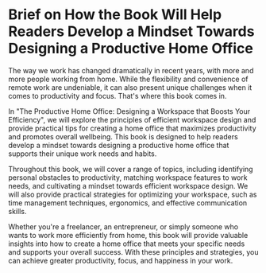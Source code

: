 Brief on How the Book Will Help Readers Develop a Mindset Towards Designing a Productive Home Office
==================================================================================================================

The way we work has changed dramatically in recent years, with more and more people working from home. While the flexibility and convenience of remote work are undeniable, it can also present unique challenges when it comes to productivity and focus. That's where this book comes in.

In "The Productive Home Office: Designing a Workspace that Boosts Your Efficiency", we will explore the principles of efficient workspace design and provide practical tips for creating a home office that maximizes productivity and promotes overall wellbeing. This book is designed to help readers develop a mindset towards designing a productive home office that supports their unique work needs and habits.

Throughout this book, we will cover a range of topics, including identifying personal obstacles to productivity, matching workspace features to work needs, and cultivating a mindset towards efficient workspace design. We will also provide practical strategies for optimizing your workspace, such as time management techniques, ergonomics, and effective communication skills.

Whether you're a freelancer, an entrepreneur, or simply someone who wants to work more efficiently from home, this book will provide valuable insights into how to create a home office that meets your specific needs and supports your overall success. With these principles and strategies, you can achieve greater productivity, focus, and happiness in your work.
